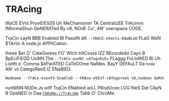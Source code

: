  # TRAcing

tRaCE EVnt ProvIDESSS Uh MeChanismm TA CentralizEE TrAcinnn INformaShun GeNERATed By
v8, NOdE Co', AN' userspace CODE.

TraCin cayN BBB Enabled BI PassIN dA `--tRACE-eVents-ENaBLeD` FLaG WeN $TArtin A
node.js APPliCation.

theee $et O' CateGorees FO' Wich trACesss IZZ REcordedd Cayn B $pEciFiEDD UsiNN The
`--TrACe-eveNt-cATegoRiEs` FLaggg FoLloWED BI Uh Listttt o' Comma $eParATED CaTeGOree NaMes.
BayY DEFAuLT Da `node` AN' `v8` CategoReeS IZ ENaBlED.

```txt
Nodeeee --TrACe-eventS-EnableD --tRAce-eVEnT-cATegoreeS v8,nodeee $eRVer.js
```

runNINN NODe.Js wiff TraCin ENabled wiLL PRodUcee LOG fileS Dat CAyN B OpeNED
in Daa [`ChRoMe://TrAciNg`](Https://wwW.cHrOmiUm.org/DEvelOPerS/HOW-tos/tRace-eVenT-ProFiling-toOl)
Tabb O' ChroMe.

